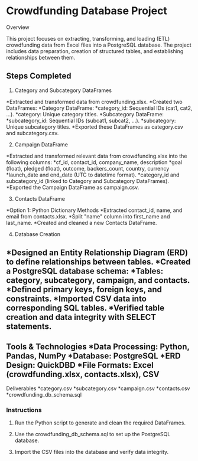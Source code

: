 # Crowdfunding Database Project

Overview

This project focuses on extracting, transforming, and loading (ETL) crowdfunding data from Excel files into a PostgreSQL database. The project includes data preparation, creation of structured tables, and establishing relationships between them.

## Steps Completed


1. Category and Subcategory DataFrames
   
*Extracted and transformed data from crowdfunding.xlsx.
*Created two DataFrames:
    *Category DataFrame:
        *category_id: Sequential IDs (cat1, cat2, ...).
        *category: Unique category titles.
    *Subcategory DataFrame:
        *subcategory_id: Sequential IDs (subcat1, subcat2, ...).
        *subcategory: Unique subcategory titles.
*Exported these DataFrames as category.csv and subcategory.csv.


2. Campaign DataFrame

*Extracted and transformed relevant data from crowdfunding.xlsx into the following columns:
    *cf_id, contact_id, company_name, description
    *goal (float), pledged (float), outcome, backers_count, country, currency
    *launch_date and end_date (UTC to datetime format).
    *category_id and subcategory_id (linked to Category and Subcategory DataFrames).
*Exported the Campaign DataFrame as campaign.csv.


3. Contacts DataFrame
   
*Option 1: Python Dictionary Methods
    *Extracted contact_id, name, and email from contacts.xlsx.
    *Split "name" column into first_name and last_name.
    *Created and cleaned a new Contacts DataFrame.


4. Database Creation
   
*Designed an Entity Relationship Diagram (ERD) to define relationships between tables.
*Created a PostgreSQL database schema:
    *Tables: category, subcategory, campaign, and contacts.
    *Defined primary keys, foreign keys, and constraints.
*Imported CSV data into corresponding SQL tables.
*Verified table creation and data integrity with SELECT statements.
--
Tools & Technologies
*Data Processing: Python, Pandas, NumPy
*Database: PostgreSQL
*ERD Design: QuickDBD
*File Formats: Excel (crowdfunding.xlsx, contacts.xlsx), CSV
--
Deliverables
*category.csv
*subcategory.csv
*campaign.csv
*contacts.csv
*crowdfunding_db_schema.sql


### Instructions

1. Run the Python script to generate and clean the required DataFrames.

2. Use the crowdfunding_db_schema.sql to set up the PostgreSQL database.

3. Import the CSV files into the database and verify data integrity.